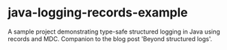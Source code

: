 # java-logging-records-example
A sample project demonstrating type-safe structured logging in Java using records and MDC. Companion to the blog post 'Beyond structured logs'.
